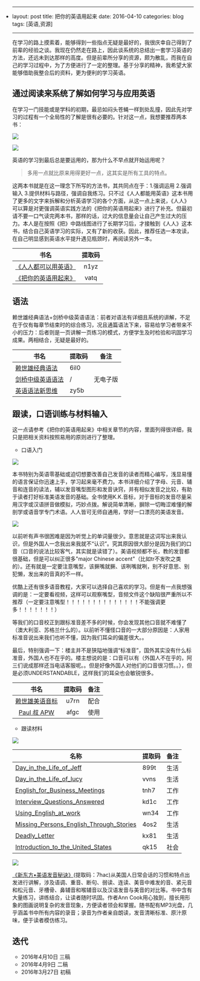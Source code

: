 * ---
  layout: post
  title: 把你的英语用起来
  date: 2016-04-10
  categories: blog
  tags: [英语,资源]

  ---

  在学习的路上摸索着，能够得到一些指点无疑是最好的，我很庆幸自己得到了前辈的经验之谈。我现在仍然走在路上，因此谈系统的总结出一套学习英语的方法，还远未到达那样的高度。但是前辈所分享的资源，颇为散乱，而我在自己的学习过程中，为了方便进行了一定的整理。基于分享的精神，我希望大家能够借助我整合后的资料，更为便利的学习英语。

  ## 通过阅读来系统了解如何学习与应用英语


  在学习一门技能或是学科的初期，最忌如闷头苍蝇一样到处乱撞，因此先对学习的过程有一个全局性的了解是很有必要的。针对这一点，我想要推荐两本书：

  ![ ](https://img3.doubanio.com/lpic/s26696783.jpg) 

   ![](https://xmindshare.s3.amazonaws.com/preview/everyone-in-english-lqguu-1290789289459.jpg)

  英语的学习到最后总是要运用的，那为什么不早点就开始运用呢？

  > 多用一点就比原来用得更好一点，这其实是所有工具的特点。

  这两本书就是在这一理念下所写的方法书，其共同点在于：1.强调运用 2.强调输入 3.提供材料与路径，强调自我练习。只不过《人人都能用英语》这本书用了更多的文字来拆解和分析英语学习的各个方面，从这一点上来说，《人人》可以算是对更强调英语实践方法的《把你的英语用起来》进行了补充。但最初请不要一口气读完两本书，那样的话，过大的信息量会让自己产生过大的压力。本人是在按照《把》中路线图进行了长期学习后，才接触到《人人》这本书，结合自己英语学习的实际，又有了新的收获。因此，推荐任选一本攻读，在自己明显感到英语水平提升遇见瓶颈时，再阅读另外一本。


  |                    书名                    | 提取码  |
  | :--------------------------------------: | :--: |
  | [《人人都可以用英语》](http://pan.baidu.com/s/1o8Abs9s) | n1yz |
  | [《把你的英语用起来》](http://pan.baidu.com/s/1byEmoY) | vatq |

  ## 语法
  赖世雄经典语法+剑桥中级英语语法：前者对语法有详细且系统的讲解，不足在于仅有每章节结束时的综合练习，况且通篇语法下来，容易给学习者带来不小的压力：后者则是一页讲解一页练习的模式，方便学生及时检验和巩固学习成果。两相结合，无疑是最好的。

  | 书名                                       | 提取码  | 备注   |
  | ---------------------------------------- | :--- | ---- |
  | [赖世雄经典语法](http://pan.baidu.com/s/1hsbHCRq) | 6il0 |      |
  | [剑桥中级英语语法](https://book.douban.com/subject/1228952/) | /    | 无电子版 |
  | [英语语法新思维](http://pan.baidu.com/s/1i54fPtV) | zy5b |      |

  ## 跟读，口语训练与材料输入
  这一点请参考《把你的英语用起来》中相关章节的内容，里面列得很详细，我只是把相关资料按照易用的原则进行了整理。

  - 口语入门

  ![](https://img3.doubanio.com/lpic/s27317875.jpg)

  本书特别为英语零基础或迫切想要改善自己发音的读者而精心编写，浅显易懂的语言保证你迅速上手，学习起来毫不费力。本书详细介绍了字母、元音、辅音和连音的读法，辅以发音嘴型图形和发音诀窍，并有相似发音之比较，有助于读者打好标准美语发音的基础。全书使用K.K.音标，对于音标的发音尽量采用汉字或汉语拼音做模拟，巧妙点拨。解说简单清晰，摒除一切晦涩难懂的解剖学或语音学专门术语。人人皆可无师自通用，学好一口漂亮的美语发音。

  ![](https://img3.doubanio.com/view/note/large/public/p8617991.jpg)

  以前听有声书很困难是因为听觉上的单词量很少。意思就是这词写出来我认识，但是外国人一念我出来我就不“认识”。究其原因很大部分是因为我们的口音（口音的说法比较客气，其实就是读错了）。美语视频都不长，教的发音都很基础，但是可以纠正很多"major Chinese accent"（比如tr不发吹之类的）。还有就是一定要注意嘴型，该撅嘴就撅、该咧嘴就咧，别不好意思、别犯懒，发出来的音真的不一样。

  优酷上还有很多语音教程，大家可以选择自己喜欢的学习。但是有一点我想强调的是：一定要看视频，这样可以观察嘴型，音频文件这个缺陷很严重所以不推荐（一定要注意嘴型！！！！！！！！！！！！！！不能强调更多！！！！！！！）

  等我们的口音校正到跟标准音差不多的时候，你会发现其他口音就不难懂了（澳大利亚、苏格兰什么的）。以前听不懂怪口音的一大部分原因是：人家用标准音说出来我们也听不懂，因为我们耳朵的偏差很大。。

  最后，特别强调一下：楼主并不是狭隘地强调“标准音”，国外其实没有什么标准音，外国人也不在乎的。楼主想说的是：口音可以有（外国人不在乎的，阿三们说成那样还当电话客服呢。。但是好像外国人对他们的口音很习惯。。），但是必须UNDERSTANDABLE，这样我们的耳朵也会敏锐很多。

  |                    书名                    | 提取码  |  备注  |
  | :--------------------------------------: | :--: | :--: |
  | [赖世雄美语音标](http://pan.baidu.com/s/1c2LQYzu) | u7rn |  配合  |
  | [Paul 叔 APW](http://pan.baidu.com/s/1ct4KIa) | afgc |  使用  |

  - 跟读材料

  ![](https://www.eslpod.com/website/images/new_logo.gif)

  | 名称                                       | 提取码  | 备注   |
  | ---------------------------------------- | ---- | ---- |
  | [Day_in_the_Life_of_Jeff](http://pan.baidu.com/s/1nvBzpBN) | 899t | 生活   |
  | [Day_in_the_Life_of_lucy](http://pan.baidu.com/s/1nuQIewx) | vvns | 生活   |
  | [English_for_Business_Meetings](http://pan.baidu.com/s/1i43jEol) | tnh7 | 工作   |
  | [Interview_Questions_Answered](http://pan.baidu.com/s/1cp1avO) | kd1c | 工作   |
  | [Using_English_at_work](http://pan.baidu.com/s/1qYoY51E) | wn34 | 工作   |
  | [Missing_Persons_English_Through_Stories](http://pan.baidu.com/s/1dE3XMfv) | 4os2 | 生活   |
  | [Deadly_Letter](http://pan.baidu.com/s/1cukIJk) | kx81 | 生活   |
  | [Introduction_to_the_United_States](http://pan.baidu.com/s/1hrGIUbU) | qk15 | 社会   |

  ![](https://img3.doubanio.com/lpic/s26599656.jpg)

  [《新东方•美语发音秘诀》](http://pan.baidu.com/s/1kUMIzhP)(提取码：7hac)从美国人日常会话的习惯和特点出发进行讲解，涉及语调、重音、断句、弱读、连读、美音中难发的音、紧元音和松元音、牙槽骨、鼻辅音和喉辅音以及汉语发音与美音的对比等。书中含有大量练习，讲练结合，让读者随时巩固。作者Ann Cook用心独到，擅长用形象的图画说明复杂的发音现象，方便读者领会和掌握。随书配有MP3光盘，几乎涵盖书中所有内容的录音；录音为作者亲自朗读，发音清晰标准、原汁原味，便于读者模仿练习。

  ## 迭代

  * 2016年4月10日 三稿
  * 2016年4月9日 二稿
  * 2016年3月27日 初稿

  ​
